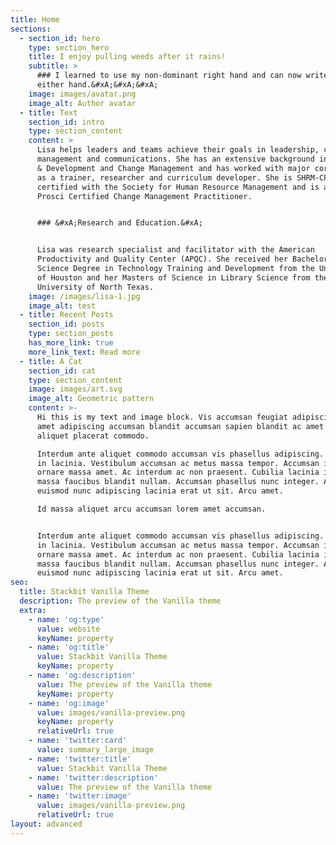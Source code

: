```yaml
---
title: Home
sections:
  - section_id: hero
    type: section_hero
    title: I enjoy pulling weeds after it rains!
    subtitle: >
      ### I learned to use my non-dominant right hand and can now write with
      either hand.&#xA;&#xA;&#xA;
    image: images/avatar.png
    image_alt: Author avatar
  - title: Text
    section_id: intro
    type: section_content
    content: >
      Lisa helps leaders and teams achieve their goals in leadership, change
      management and communications. She has an extensive background in Learning
      & Development and Change Management and has worked with major corporations
      as a trainer, researcher and curriculum developer. She is SHRM-CP
      certified with the Society for Human Resource Management and is also a
      Prosci Certified Change Management Practitioner.


      ### &#xA;Research and Education.&#xA;


      Lisa was research specialist and facilitator with the American
      Productivity and Quality Center (APQC). She received her Bachelors of
      Science Degree in Technology Training and Development from the University
      of Houston and her Masters of Science in Library Science from the
      University of North Texas.
    image: /images/lisa-1.jpg
    image_alt: test
  - title: Recent Posts
    section_id: posts
    type: section_posts
    has_more_link: true
    more_link_text: Read more
  - title: A Cat
    section_id: cat
    type: section_content
    image: images/art.svg
    image_alt: Geometric pattern
    content: >-
      Hi this is my text and image block. Vis accumsan feugiat adipiscing nisl
      amet adipiscing accumsan blandit accumsan sapien blandit ac amet faucibus
      aliquet placerat commodo.

      Interdum ante aliquet commodo accumsan vis phasellus adipiscing. Ornare a
      in lacinia. Vestibulum accumsan ac metus massa tempor. Accumsan in lacinia
      ornare massa amet. Ac interdum ac non praesent. Cubilia lacinia interdum
      massa faucibus blandit nullam. Accumsan phasellus nunc integer. Accumsan
      euismod nunc adipiscing lacinia erat ut sit. Arcu amet.

      Id massa aliquet arcu accumsan lorem amet accumsan.


      Interdum ante aliquet commodo accumsan vis phasellus adipiscing. Ornare a
      in lacinia. Vestibulum accumsan ac metus massa tempor. Accumsan in lacinia
      ornare massa amet. Ac interdum ac non praesent. Cubilia lacinia interdum
      massa faucibus blandit nullam. Accumsan phasellus nunc integer. Accumsan
      euismod nunc adipiscing lacinia erat ut sit. Arcu amet.
seo:
  title: Stackbit Vanilla Theme
  description: The preview of the Vanilla theme
  extra:
    - name: 'og:type'
      value: website
      keyName: property
    - name: 'og:title'
      value: Stackbit Vanilla Theme
      keyName: property
    - name: 'og:description'
      value: The preview of the Vanilla theme
      keyName: property
    - name: 'og:image'
      value: images/vanilla-preview.png
      keyName: property
      relativeUrl: true
    - name: 'twitter:card'
      value: summary_large_image
    - name: 'twitter:title'
      value: Stackbit Vanilla Theme
    - name: 'twitter:description'
      value: The preview of the Vanilla theme
    - name: 'twitter:image'
      value: images/vanilla-preview.png
      relativeUrl: true
layout: advanced
---
```

